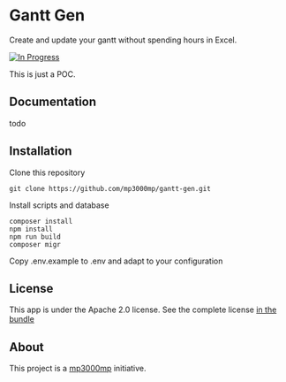 Gantt Gen
=============

Create and update your gantt without spending hours in Excel.  

[![In Progress](https://img.shields.io/badge/in%20progress-yes-red)](https://img.shields.io/badge/in%20progress-yes-red)

This is just a POC.

Documentation
-------------

todo

Installation
------------

Clone this repository
```
git clone https://github.com/mp3000mp/gantt-gen.git
```

Install scripts and database
```shell
composer install
npm install
npm run build
composer migr
```

Copy .env.example to .env and adapt to your configuration


License
-------

This app is under the Apache 2.0 license. See the complete license [in the bundle](LICENSE)

About
-----

This project is a [mp3000mp](https://github.com/mp3000mp) initiative.
